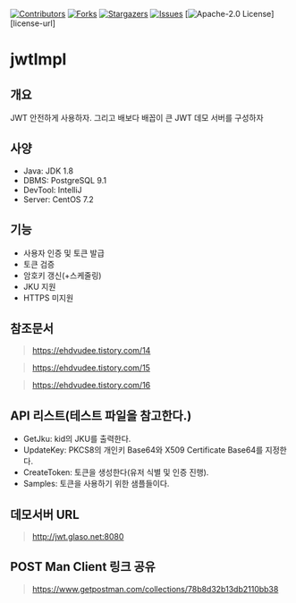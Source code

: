 [![Contributors][contributors-shield]][contributors-url]
[![Forks][forks-shield]][forks-url]
[![Stargazers][stars-shield]][stars-url]
[![Issues][issues-shield]][issues-url]
[![Apache-2.0 License][license-shield]][license-url]

# jwtImpl

## 개요

JWT 안전하게 사용하자. 그리고 배보다 배꼽이 큰 JWT 데모 서버를 구성하자

## 사양
* Java: JDK 1.8
* DBMS: PostgreSQL 9.1
* DevTool: IntelliJ
* Server: CentOS 7.2

## 기능

* 사용자 인증 및 토큰 발급
* 토큰 검증
* 암호키 갱신(+스케줄링)
* JKU 지원
* HTTPS 미지원

## 참조문서

>https://ehdvudee.tistory.com/14

>https://ehdvudee.tistory.com/15

>https://ehdvudee.tistory.com/16

## API 리스트(테스트 파일을 참고한다.)

* GetJku: kid의 JKU를 출력한다.
* UpdateKey: PKCS8의 개인키 Base64와 X509 Certificate Base64를 지정한다.
* CreateToken: 토큰을 생성한다(유저 식별 및 인증 진행).
* Samples: 토큰을 사용하기 위한 샘플들이다. 

## 데모서버 URL
> http://jwt.glaso.net:8080

## POST Man Client 링크 공유
> https://www.getpostman.com/collections/78b8d32b13db2110bb38



<!-- MARKDOWN LINKS & IMAGES -->
<!-- https://www.markdownguide.org/basic-syntax/#reference-style-links -->
[contributors-shield]: https://img.shields.io/github/contributors/ehdvudee/jwtImpl.svg?style=flat-square
[contributors-url]: https://github.com/ehdvudee/jwtImpl/graphs/contributors
[forks-shield]: https://img.shields.io/github/forks/ehdvudee/jwtImpl.svg?style=flat-square
[forks-url]: https://github.com/ehdvudee/jwtImpl/network/members
[stars-shield]: https://img.shields.io/github/stars/ehdvudee/jwtImpl.svg?style=flat-square
[stars-url]: https://github.com/ehdvudee/jwtImpl/stargazers
[issues-shield]: https://img.shields.io/github/issues/ehdvudee/jwtImpl.svg?style=flat-square
[issues-url]: https://github.com/ehdvudee/jwtImpl/issues
[license-shield]: https://img.shields.io/github/license/ehdvudee/jwtImpl.svg?style=flat-square


